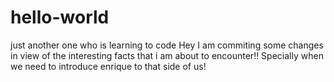 # hello-world
just another one who is learning to code
Hey I am commiting some changes in view of the interesting facts that i am about to encounter!! Specially when we need to introduce enrique to that side of us!
